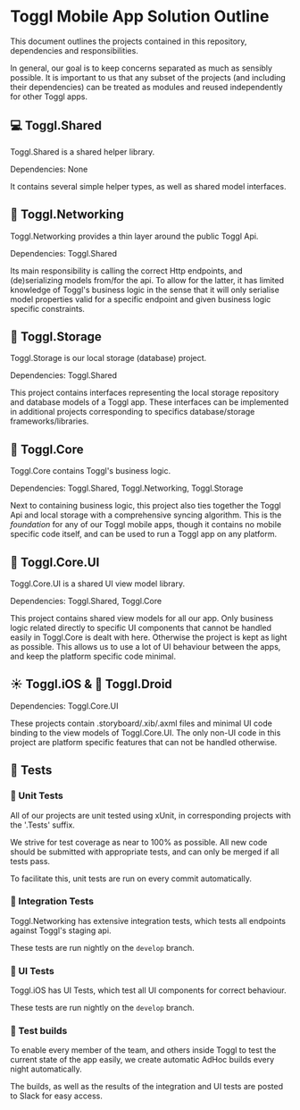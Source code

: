
# Toggl Mobile App Solution Outline

This document outlines the projects contained in this repository, dependencies and responsibilities.

In general, our goal is to keep concerns separated as much as sensibly possible. It is important to us that any subset of the projects (and including their dependencies) can be treated as modules and reused independently for other Toggl apps.


## :computer: Toggl.Shared

Toggl.Shared is a shared helper library.

Dependencies: None

It contains several simple helper types, as well as shared model interfaces.


## :satellite: Toggl.Networking

Toggl.Networking provides a thin layer around the public Toggl Api.

Dependencies: Toggl.Shared

Its main responsibility is calling the correct Http endpoints, and (de)serializing models from/for the api.
To allow for the latter, it has limited knowledge of Toggl's business logic in the sense that it will only serialise model properties valid for a specific endpoint and given business logic specific constraints.


## :crystal_ball: Toggl.Storage

Toggl.Storage is our local storage (database) project.

Dependencies: Toggl.Shared

This project contains interfaces representing the local storage repository and database models of a Toggl app. These interfaces can be implemented in additional projects corresponding to specifics database/storage frameworks/libraries.


## :rocket: Toggl.Core

Toggl.Core contains Toggl's business logic.

Dependencies: Toggl.Shared, Toggl.Networking, Toggl.Storage

Next to containing business logic, this project also ties together the Toggl Api and local storage with a comprehensive syncing algorithm.
This is the _foundation_ for any of our Toggl mobile apps, though it contains no mobile specific code itself, and can be used to run a Toggl app on any platform.


## :twisted_rightwards_arrows: Toggl.Core.UI

Toggl.Core.UI is a shared UI view model library.

Dependencies: Toggl.Shared, Toggl.Core

This project contains shared view models for all our app. Only business logic related directly to specific UI components that cannot be handled easily in Toggl.Core is dealt with here. Otherwise the project is kept as light as possible.
This allows us to use a lot of UI behaviour between the apps, and keep the platform specific code minimal.

## :sunny: Toggl.iOS & :robot: Toggl.Droid

Dependencies: Toggl.Core.UI

These projects contain .storyboard/.xib/.axml files and minimal UI code binding to the view models of Toggl.Core.UI. The only non-UI code in this project are platform specific features that can not be handled otherwise.

## :vertical_traffic_light: Tests

### :wrench: Unit Tests

All of our projects are unit tested using xUnit, in corresponding projects with the '.Tests' suffix.

We strive for test coverage as near to 100% as possible. All new code should be submitted with appropriate tests, and can only be merged if all tests pass.

To facilitate this, unit tests are run on every commit automatically.

### :link: Integration Tests

Toggl.Networking has extensive integration tests, which tests all endpoints against Toggl's staging api.

These tests are run nightly on the `develop` branch.

### :art: UI Tests

Toggl.iOS has UI Tests, which test all UI components for correct behaviour.

These tests are run nightly on the `develop` branch.

### :calling: Test builds

To enable every member of the team, and others inside Toggl to test the current state of the app easily, we create automatic AdHoc builds every night automatically.

The builds, as well as the results of the integration and UI tests are posted to Slack for easy access.
